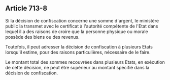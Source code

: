 Article 713-8
----
Si la décision de confiscation concerne une somme d'argent, le ministère public
la transmet avec le certificat à l'autorité compétente de l'Etat dans lequel il
a des raisons de croire que la personne physique ou morale possède des biens ou
des revenus.

Toutefois, il peut adresser la décision de confiscation à plusieurs Etats
lorsqu'il estime, pour des raisons particulières, nécessaire de le faire.

Le montant total des sommes recouvrées dans plusieurs Etats, en exécution de
cette décision, ne peut être supérieur au montant spécifié dans la décision de
confiscation.

